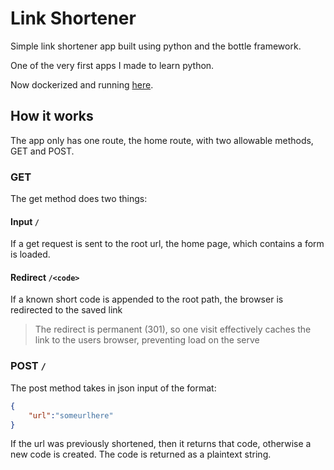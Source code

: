 # Link Shortener

Simple link shortener app built using python and the bottle framework.

One of the very first apps I made to learn python.

Now dockerized and running [here](http://link.apaudel.com).



## How it works

The app only has one route, the home route, with two allowable methods, GET and POST.

### GET

The get method does two things:

#### Input `/`

If a get request is sent to the root url, the home page, which contains a form is loaded.

#### Redirect `/<code>`

If a known short code is appended to the root path, the browser is redirected to the saved link

> The redirect is permanent (301), so one visit effectively caches the link to the users browser, preventing load on the serve 

### POST `/`

The post method takes in json input of the format:

```json
{
    "url":"someurlhere"
}
```

If the url was previously shortened, then it returns that code, otherwise a new code is created. The code is returned as a plaintext string.
